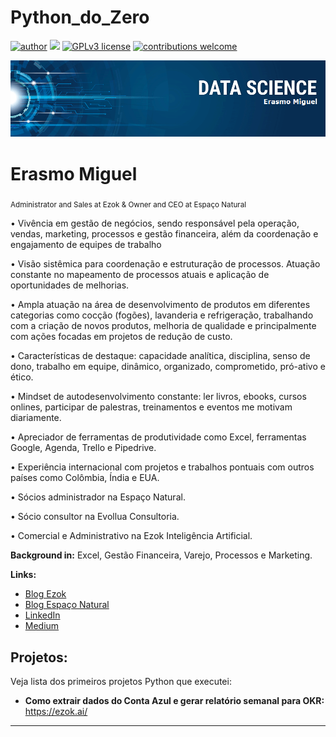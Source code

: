# Python_do_Zero
[![author](https://img.shields.io/badge/author-erasmomiguel-red.svg)](https://www.linkedin.com/in/erasmomiguel) [![](https://img.shields.io/badge/python-3.7+-blue.svg)](https://www.python.org/downloads/release/python-365/) [![GPLv3 license](https://img.shields.io/badge/License-GPLv3-blue.svg)](http://perso.crans.org/besson/LICENSE.html) [![contributions welcome](https://img.shields.io/badge/contributions-welcome-brightgreen.svg?style=flat)](https://github.com/erasmomiguel/Python_do_Zero/issues)

<p align="center">
  <img src="banner.png" >
</p>

# Erasmo Miguel
<sub>Administrator and Sales at Ezok & Owner and CEO at Espaço Natural</sub>

• Vivência em gestão de negócios, sendo responsável pela operação, vendas, marketing, processos e gestão financeira, além da coordenação e engajamento de equipes de trabalho

• Visão sistêmica para coordenação e estruturação de processos. Atuação constante no mapeamento de processos atuais e aplicação de oportunidades de melhorias.

• Ampla atuação na área de desenvolvimento de produtos em diferentes categorias como cocção (fogões), lavanderia e refrigeração, trabalhando com a criação de novos produtos, melhoria de qualidade e principalmente com ações focadas em projetos de redução de custo.

• Características de destaque: capacidade analítica, disciplina, senso de dono, trabalho em equipe, dinâmico, organizado, comprometido, pró-ativo e ético.

• Mindset de autodesenvolvimento constante: ler livros, ebooks, cursos onlines, participar de palestras, treinamentos e eventos me motivam diariamente.

• Apreciador de ferramentas de produtividade como Excel, ferramentas Google, Agenda, Trello e Pipedrive.

• Experiência internacional com projetos e trabalhos pontuais com outros países como Colômbia, Índia e EUA.

• Sócios administrador na Espaço Natural.

• Sócio consultor na Evollua Consultoria.

• Comercial e Administrativo na Ezok Inteligência Artificial. 

**Background in:** Excel, Gestão Financeira, Varejo, Processos e Marketing.

**Links:**
* [Blog Ezok](https://ezok.ai/blog/)
* [Blog Espaço Natural](https://www.espaconaturalblumenau.com.br/blog)
* [LinkedIn](https://www.linkedin.com/in/erasmomiguel)
* [Medium](https://medium.com/@erasmomiguel)


## Projetos:
Veja lista dos primeiros projetos Python que executei:

* **Como extrair dados do Conta Azul e gerar relatório semanal para OKR:** https://ezok.ai/


---



